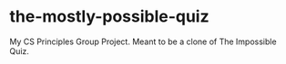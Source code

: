# the-mostly-possible-quiz
My CS Principles Group Project.
Meant to be a clone of The Impossible Quiz.
